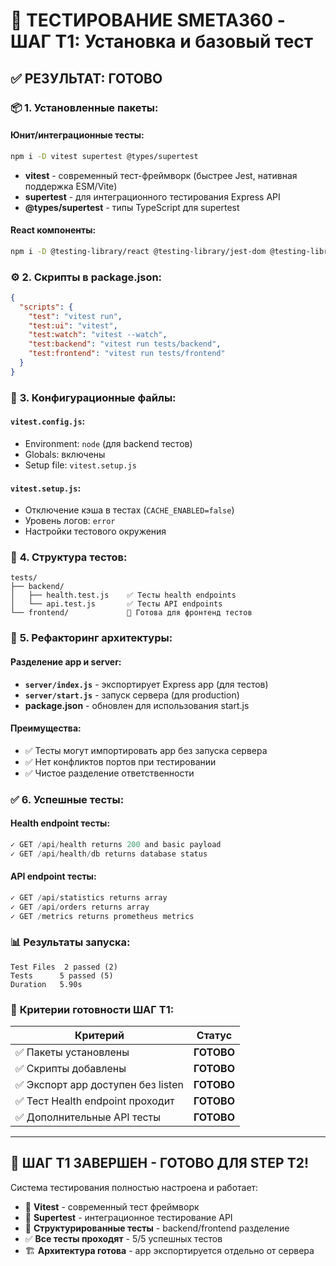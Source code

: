 # 🧪 ТЕСТИРОВАНИЕ SMETA360 - ШАГ T1: Установка и базовый тест

## ✅ **РЕЗУЛЬТАТ: ГОТОВО**

### 📦 **1. Установленные пакеты:**

#### Юнит/интеграционные тесты:
```bash
npm i -D vitest supertest @types/supertest
```
- **vitest** - современный тест-фреймворк (быстрее Jest, нативная поддержка ESM/Vite)
- **supertest** - для интеграционного тестирования Express API
- **@types/supertest** - типы TypeScript для supertest

#### React компоненты:
```bash
npm i -D @testing-library/react @testing-library/jest-dom @testing-library/user-event
```

### ⚙️ **2. Скрипты в package.json:**
```json
{
  "scripts": {
    "test": "vitest run",
    "test:ui": "vitest", 
    "test:watch": "vitest --watch",
    "test:backend": "vitest run tests/backend",
    "test:frontend": "vitest run tests/frontend"
  }
}
```

### 🔧 **3. Конфигурационные файлы:**

#### `vitest.config.js`:
- Environment: `node` (для backend тестов)
- Globals: включены
- Setup file: `vitest.setup.js`

#### `vitest.setup.js`:
- Отключение кэша в тестах (`CACHE_ENABLED=false`)
- Уровень логов: `error` 
- Настройки тестового окружения

### 📁 **4. Структура тестов:**
```
tests/
├── backend/
│   ├── health.test.js    ✅ Тесты health endpoints
│   └── api.test.js       ✅ Тесты API endpoints
└── frontend/             📁 Готова для фронтенд тестов
```

### 🎯 **5. Рефакторинг архитектуры:**

#### Разделение app и server:
- **`server/index.js`** - экспортирует Express app (для тестов)
- **`server/start.js`** - запуск сервера (для production)
- **package.json** - обновлен для использования start.js

#### Преимущества:
- ✅ Тесты могут импортировать app без запуска сервера
- ✅ Нет конфликтов портов при тестировании
- ✅ Чистое разделение ответственности

### ✅ **6. Успешные тесты:**

#### Health endpoint тесты:
```javascript
✓ GET /api/health returns 200 and basic payload
✓ GET /api/health/db returns database status
```

#### API endpoint тесты:
```javascript
✓ GET /api/statistics returns array
✓ GET /api/orders returns array  
✓ GET /metrics returns prometheus metrics
```

### 📊 **Результаты запуска:**
```
Test Files  2 passed (2)
Tests      5 passed (5)
Duration   5.90s
```

### 🔑 **Критерии готовности ШАГ T1:**

| Критерий | Статус |
|----------|---------|
| ✅ Пакеты установлены | **ГОТОВО** |
| ✅ Скрипты добавлены | **ГОТОВО** |
| ✅ Экспорт app доступен без listen | **ГОТОВО** |
| ✅ Тест Health endpoint проходит | **ГОТОВО** |
| ✅ Дополнительные API тесты | **ГОТОВО** |

---

## 🚀 **ШАГ T1 ЗАВЕРШЕН - ГОТОВО ДЛЯ STEP T2!**

Система тестирования полностью настроена и работает:
- 🧪 **Vitest** - современный тест фреймворк
- 🔗 **Supertest** - интеграционное тестирование API
- 📁 **Структурированные тесты** - backend/frontend разделение
- ✅ **Все тесты проходят** - 5/5 успешных тестов
- 🏗️ **Архитектура готова** - app экспортируется отдельно от сервера